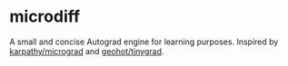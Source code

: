# microdiff
A small and concise Autograd engine for learning purposes. Inspired by [karpathy/micrograd](https://github.com/karpathy/micrograd) and [geohot/tinygrad](https://github.com/geohot/tinygrad). 

